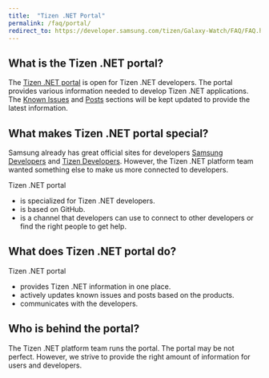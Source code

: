 ```yaml
---
title:  "Tizen .NET Portal"
permalink: /faq/portal/
redirect_to: https://developer.samsung.com/tizen/Galaxy-Watch/FAQ/FAQ.html
---
```


## What is the Tizen .NET portal?
The [Tizen .NET portal]({{site.url}}{{site.baseurl}}) is open for Tizen .NET developers. The portal provides various information needed to develop Tizen .NET applications. The [Known Issues]({{site.url}}{{site.baseurl}}/issues/) and [Posts]({{site.url}}{{site.baseurl}}/categories/) sections will be kept updated to provide the latest information.

## What makes Tizen .NET portal special?
Samsung already has great official sites for developers [Samsung Developers](https://developer.samsung.com/) and [Tizen Developers](https://developer.tizen.org/). However, the Tizen .NET platform team wanted something else to make us more connected to developers.<br/>

Tizen .NET portal
- is specialized for Tizen .NET developers.
- is based on GitHub.
- is a channel that developers can use to connect to other developers or find the right people to get help.

## What does Tizen .NET portal do?
Tizen .NET portal
- provides Tizen .NET information in one place.
- actively updates known issues and posts based on the products.
- communicates with the developers.

## Who is behind the portal?
The Tizen .NET platform team runs the portal. The portal may be not perfect. However, we strive to provide the right amount of information for users and developers.
